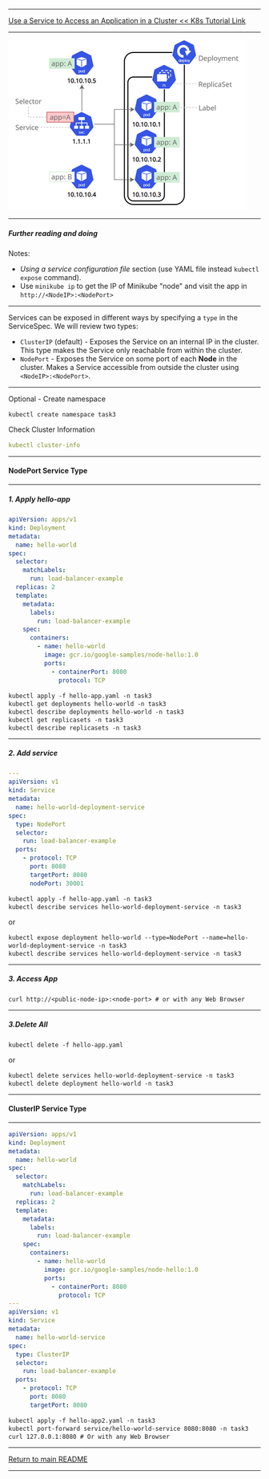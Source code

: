 *********************************************************************
[Use a Service to Access an Application in a Cluster << K8s Tutorial Link](https://kubernetes.io/docs/tasks/access-application-cluster/service-access-application-cluster/)
*********************************************************************
![service image](img/service-k8s.png)
*********************************************************************
##### Further reading and doing
Notes:
- _Using a service configuration file_ section (use YAML file instead `kubectl expose` command).
- Use `minikube ip` to get the IP of Minikube "node" and visit the app in `http://<NodeIP>:<NodePort>`
*********************************************************************
Services can be exposed in different ways by specifying a `type` in the ServiceSpec. We will review two types:
- `ClusterIP` (default) - Exposes the Service on an internal IP in the cluster. This type makes the Service only reachable from within the cluster.
- `NodePort` - Exposes the Service on some port of each **Node** in the cluster. Makes a Service accessible from outside the cluster using `<NodeIP>:<NodePort>`.
*********************************************************************
Optional - Create namespace
```shell
kubectl create namespace task3
```
Check Cluster Information
```yaml
kubectl cluster-info
```
*********************************************************************
#### NodePort Service Type
*********************************************************************
##### 1. Apply hello-app
```yaml
apiVersion: apps/v1
kind: Deployment
metadata:
  name: hello-world
spec:
  selector:
    matchLabels:
      run: load-balancer-example
  replicas: 2
  template:
    metadata:
      labels:
        run: load-balancer-example
    spec:
      containers:
        - name: hello-world
          image: gcr.io/google-samples/node-hello:1.0
          ports:
            - containerPort: 8080
              protocol: TCP
```
```shell
kubectl apply -f hello-app.yaml -n task3 
kubectl get deployments hello-world -n task3
kubectl describe deployments hello-world -n task3
kubectl get replicasets -n task3
kubectl describe replicasets -n task3
```
*********************************************************************
##### 2. Add service
```yaml
---
apiVersion: v1
kind: Service
metadata:
  name: hello-world-deployment-service
spec:
  type: NodePort
  selector:
    run: load-balancer-example
  ports:
    - protocol: TCP
      port: 8080
      targetPort: 8080
      nodePort: 30001
```
```shell
kubectl apply -f hello-app.yaml -n task3
kubectl describe services hello-world-deployment-service -n task3
```
or
```shell
kubectl expose deployment hello-world --type=NodePort --name=hello-world-deployment-service -n task3
kubectl describe services hello-world-deployment-service -n task3
```
*********************************************************************
##### 3. Access App
```shell
curl http://<public-node-ip>:<node-port> # or with any Web Browser 
```
*********************************************************************
##### 3.Delete All
```shell
kubectl delete -f hello-app.yaml
```
or 
```shell
kubectl delete services hello-world-deployment-service -n task3
kubectl delete deployment hello-world -n task3
```
*********************************************************************
#### ClusterIP Service Type
*********************************************************************
```yaml
apiVersion: apps/v1
kind: Deployment
metadata:
  name: hello-world
spec:
  selector:
    matchLabels:
      run: load-balancer-example
  replicas: 2
  template:
    metadata:
      labels:
        run: load-balancer-example
    spec:
      containers:
        - name: hello-world
          image: gcr.io/google-samples/node-hello:1.0
          ports:
            - containerPort: 8080
              protocol: TCP
---
apiVersion: v1
kind: Service
metadata:
  name: hello-world-service
spec:
  type: ClusterIP
  selector:
    run: load-balancer-example
  ports:
    - protocol: TCP
      port: 8080
      targetPort: 8080
```
```shell
kubectl apply -f hello-app2.yaml -n task3
kubectl port-forward service/hello-world-service 8080:8080 -n task3
curl 127.0.0.1:8080 # Or with any Web Browser
```
*********************************************************************
[Return to main README](https://github.com/dmitriyshub/kube-hub)
*********************************************************************